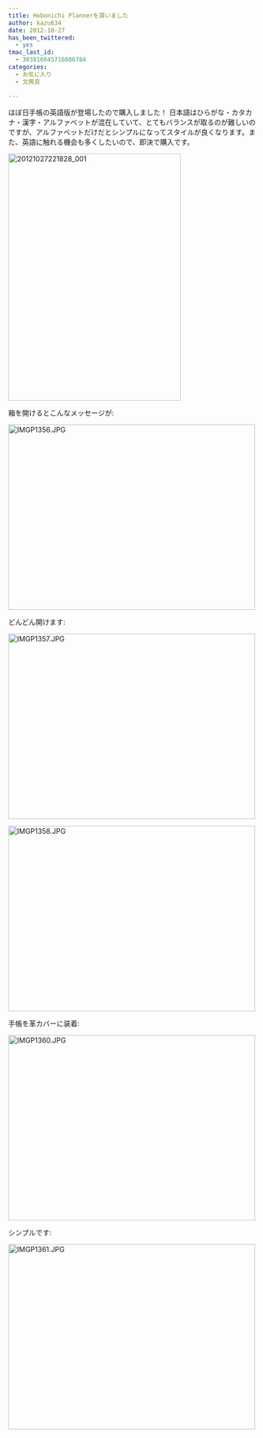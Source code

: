 ```yaml
---
title: Hobonichi Plannerを買いました
author: kazu634
date: 2012-10-27
has_been_twittered:
  - yes
tmac_last_id:
  - 303816645716086784
categories:
  - お気に入り
  - 文房具

---
```

ほぼ日手帳の英語版が登場したので購入しました！ 日本語はひらがな・カタカナ・漢字・アルファベットが混在していて、とてもバランスが取るのが難しいのですが、アルファベットだけだとシンプルになってスタイルが良くなります。また、英語に触れる機会も多くしたいので、即決で購入です。

<a href="http://www.flickr.com/photos/42332031@N02/8127567100/" onclick="__gaTracker('send', 'event', 'outbound-article', 'http://www.flickr.com/photos/42332031@N02/8127567100/', '');" title="20121027221828_001 by kazu634, on Flickr"><img class="aligncenter" src="http://farm9.staticflickr.com/8185/8127567100_43087b4dc8.jpg" alt="20121027221828_001" width="349" height="500" /></a>

<!--more-->

箱を開けるとこんなメッセージが:

<a href="http://www.flickr.com/photos/42332031@N02/8123756923/" onclick="__gaTracker('send', 'event', 'outbound-article', 'http://www.flickr.com/photos/42332031@N02/8123756923/', '');" title="IMGP1356.JPG by kazu634, on Flickr"><img class="aligncenter" src="http://farm9.staticflickr.com/8326/8123756923_4d29864751.jpg" alt="IMGP1356.JPG" width="500" height="375" /></a>

どんどん開けます:

<a href="http://www.flickr.com/photos/42332031@N02/8123775050/" onclick="__gaTracker('send', 'event', 'outbound-article', 'http://www.flickr.com/photos/42332031@N02/8123775050/', '');" title="IMGP1357.JPG by kazu634, on Flickr"><img class="aligncenter" src="http://farm9.staticflickr.com/8470/8123775050_7cabd35b78.jpg" alt="IMGP1357.JPG" width="500" height="375" /></a>

<a href="http://www.flickr.com/photos/42332031@N02/8123776654/" onclick="__gaTracker('send', 'event', 'outbound-article', 'http://www.flickr.com/photos/42332031@N02/8123776654/', '');" title="IMGP1358.JPG by kazu634, on Flickr"><img class="aligncenter" src="http://farm9.staticflickr.com/8054/8123776654_131d30af81.jpg" alt="IMGP1358.JPG" width="500" height="375" /></a>

手帳を革カバーに装着:

<a href="http://www.flickr.com/photos/42332031@N02/8126717789/" onclick="__gaTracker('send', 'event', 'outbound-article', 'http://www.flickr.com/photos/42332031@N02/8126717789/', '');" title="IMGP1360.JPG by kazu634, on Flickr"><img class="aligncenter" src="http://farm9.staticflickr.com/8193/8126717789_93f89998a0.jpg" alt="IMGP1360.JPG" width="500" height="375" /></a>

シンプルです:

<a href="http://www.flickr.com/photos/42332031@N02/8126742220/" onclick="__gaTracker('send', 'event', 'outbound-article', 'http://www.flickr.com/photos/42332031@N02/8126742220/', '');" title="IMGP1361.JPG by kazu634, on Flickr"><img class="aligncenter" src="http://farm9.staticflickr.com/8467/8126742220_3084cc7292.jpg" alt="IMGP1361.JPG" width="500" height="375" /></a>
